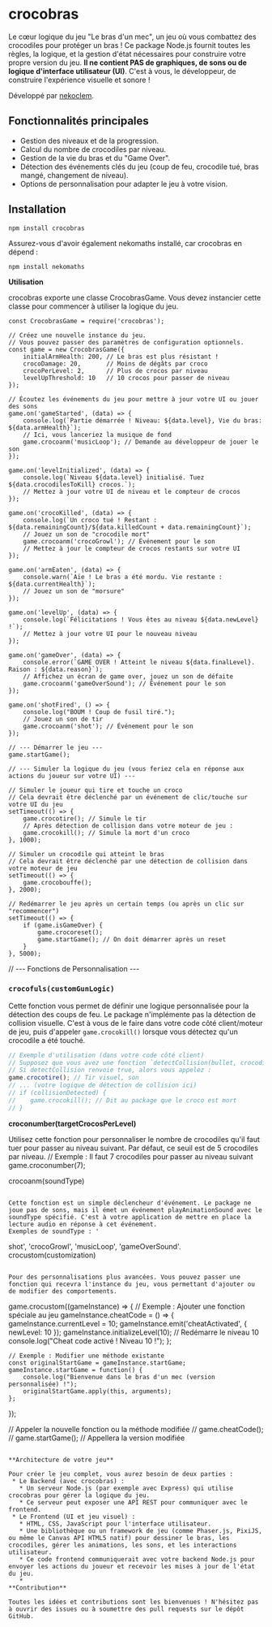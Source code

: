 # crocobras

Le cœur logique du jeu "Le bras d'un mec", un jeu où vous combattez des crocodiles pour protéger un bras !
Ce package Node.js fournit toutes les règles, la logique, et la gestion d'état nécessaires pour construire votre propre version du jeu. **Il ne contient PAS de graphiques, de sons ou de logique d'interface utilisateur (UI)**. C'est à vous, le développeur, de construire l'expérience visuelle et sonore !

Développé par [nekoclem](https://github.com/nekoclem).

## Fonctionnalités principales

* Gestion des niveaux et de la progression.
* Calcul du nombre de crocodiles par niveau.
* Gestion de la vie du bras et du "Game Over".
* Détection des événements clés du jeu (coup de feu, crocodile tué, bras mangé, changement de niveau).
* Options de personnalisation pour adapter le jeu à votre vision.

## Installation

```bash
npm install crocobras
```

Assurez-vous d'avoir également nekomaths installé, car crocobras en dépend :

```
npm install nekomaths
```

**Utilisation**

crocobras exporte une classe CrocobrasGame. Vous devez instancier cette classe pour commencer à utiliser la logique du jeu.

```
const CrocobrasGame = require('crocobras');

// Créez une nouvelle instance du jeu.
// Vous pouvez passer des paramètres de configuration optionnels.
const game = new CrocobrasGame({
    initialArmHealth: 200, // Le bras est plus résistant !
    crocoDamage: 20,       // Moins de dégâts par croco
    crocoPerLevel: 2,      // Plus de crocos par niveau
    levelUpThreshold: 10   // 10 crocos pour passer de niveau
});

// Écoutez les événements du jeu pour mettre à jour votre UI ou jouer des sons
game.on('gameStarted', (data) => {
    console.log(`Partie démarrée ! Niveau: ${data.level}, Vie du bras: ${data.armHealth}`);
    // Ici, vous lanceriez la musique de fond
    game.crocoanm('musicLoop'); // Demande au développeur de jouer le son
});

game.on('levelInitialized', (data) => {
    console.log(`Niveau ${data.level} initialisé. Tuez ${data.crocodilesToKill} crocos.`);
    // Mettez à jour votre UI de niveau et le compteur de crocos
});

game.on('crocoKilled', (data) => {
    console.log(`Un croco tué ! Restant : ${data.remainingCount}/${data.killedCount + data.remainingCount}`);
    // Jouez un son de "crocodile mort"
    game.crocoanm('crocoGrowl'); // Événement pour le son
    // Mettez à jour le compteur de crocos restants sur votre UI
});

game.on('armEaten', (data) => {
    console.warn(`Aïe ! Le bras a été mordu. Vie restante : ${data.currentHealth}`);
    // Jouez un son de "morsure"
});

game.on('levelUp', (data) => {
    console.log(`Félicitations ! Vous êtes au niveau ${data.newLevel} !`);
    // Mettez à jour votre UI pour le nouveau niveau
});

game.on('gameOver', (data) => {
    console.error(`GAME OVER ! Atteint le niveau ${data.finalLevel}. Raison : ${data.reason}`);
    // Affichez un écran de game over, jouez un son de défaite
    game.crocoanm('gameOverSound'); // Événement pour le son
});

game.on('shotFired', () => {
    console.log("BOUM ! Coup de fusil tiré.");
    // Jouez un son de tir
    game.crocoanm('shot'); // Événement pour le son
});

// --- Démarrer le jeu ---
game.startGame();

// --- Simuler la logique du jeu (vous feriez cela en réponse aux actions du joueur sur votre UI) ---

// Simuler le joueur qui tire et touche un croco
// Cela devrait être déclenché par un événement de clic/touche sur votre UI du jeu
setTimeout(() => {
    game.crocotire(); // Simule le tir
    // Après détection de collision dans votre moteur de jeu :
    game.crocokill(); // Simule la mort d'un croco
}, 1000);

// Simuler un crocodile qui atteint le bras
// Cela devrait être déclenché par une détection de collision dans votre moteur de jeu
setTimeout(() => {
    game.crocobouffe();
}, 2000);

// Redémarrer le jeu après un certain temps (ou après un clic sur "recommencer")
setTimeout(() => {
    if (game.isGameOver) {
        game.crocoreset();
        game.startGame(); // On doit démarrer après un reset
    }
}, 5000);
```
// --- Fonctions de Personnalisation ---

### `crocofuls(customGunLogic)`
Cette fonction vous permet de définir une logique personnalisée pour la détection des coups de feu. Le package n'implémente pas la détection de collision visuelle. C'est à vous de le faire dans votre code côté client/moteur de jeu, puis d'appeler `game.crocokill()` lorsque vous détectez qu'un crocodile a été touché.

```javascript
// Exemple d'utilisation (dans votre code côté client)
// Supposez que vous avez une fonction `detectCollision(bullet, crocodile)`
// Si detectCollision renvoie true, alors vous appelez :
game.crocotire(); // Tir visuel, son
// ... (votre logique de détection de collision ici)
// if (collisionDetected) {
//    game.crocokill(); // Dit au package que le croco est mort
// }
```

**croconumber(targetCrocosPerLevel)**

Utilisez cette fonction pour personnaliser le nombre de crocodiles qu'il faut tuer pour passer au niveau suivant.
Par défaut, ce seuil est de 5 crocodiles par niveau.
// Exemple : Il faut 7 crocodiles pour passer au niveau suivant
game.croconumber(7);

crocoanm(soundType)
```

Cette fonction est un simple déclencheur d'événement. Le package ne joue pas de sons, mais il émet un événement playAnimationSound avec le soundType spécifié. C'est à votre application de mettre en place la lecture audio en réponse à cet événement.
Exemples de soundType : '
```

shot', 'crocoGrowl', 'musicLoop', 'gameOverSound'.
crocustom(customization)
```

Pour des personnalisations plus avancées. Vous pouvez passer une fonction qui recevra l'instance du jeu, vous permettant d'ajouter ou de modifier des comportements.

```
game.crocustom((gameInstance) => {
    // Exemple : Ajouter une fonction spéciale au jeu
    gameInstance.cheatCode = () => {
        gameInstance.currentLevel = 10;
        gameInstance.emit('cheatActivated', { newLevel: 10 });
        gameInstance.initializeLevel(10); // Redémarre le niveau 10
        console.log("Cheat code activé ! Niveau 10 !");
    };

    // Exemple : Modifier une méthode existante
    const originalStartGame = gameInstance.startGame;
    gameInstance.startGame = function() {
        console.log("Bienvenue dans le bras d'un mec (version personnalisée) !");
        originalStartGame.apply(this, arguments);
    };
});

// Appeler la nouvelle fonction ou la méthode modifiée
// game.cheatCode();
// game.startGame(); // Appellera la version modifiée
```

**Architecture de votre jeu**

Pour créer le jeu complet, vous aurez besoin de deux parties :
 * Le Backend (avec crocobras) :
   * Un serveur Node.js (par exemple avec Express) qui utilise crocobras pour gérer la logique du jeu.
   * Ce serveur peut exposer une API REST pour communiquer avec le frontend.
 * Le Frontend (UI et jeu visuel) :
   * HTML, CSS, JavaScript pour l'interface utilisateur.
   * Une bibliothèque ou un framework de jeu (comme Phaser.js, PixiJS, ou même le Canvas API HTML5 natif) pour dessiner le bras, les crocodiles, gérer les animations, les sons, et les interactions utilisateur.
   * Ce code frontend communiquerait avec votre backend Node.js pour envoyer les actions du joueur et recevoir les mises à jour de l'état du jeu.
   * 
**Contribution**

Toutes les idées et contributions sont les bienvenues ! N'hésitez pas à ouvrir des issues ou à soumettre des pull requests sur le dépôt GitHub.